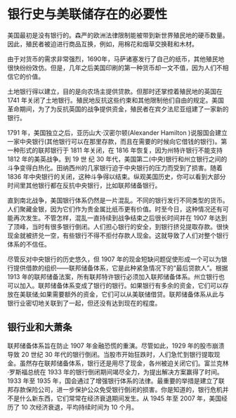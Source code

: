 # 银行史与美联储存在的必要性

美国最初是没有银行的。森严的欧洲法律限制能被带到新世界殖民地的硬币数量。因此，殖民者被迫进行商品互换，例如，用棉花和烟草交换鞋和木材。

由于对货币的需求非常强烈，1690年，马萨诸塞发行了自己的纸币，其他殖民地很快纷纷效仿。但是，几年之后美国印刷的第一种货币却一文不值，因为人们不相信它的价值。

土地银行得以建立，目的是向农场主提供贷款。但那时还掌控着殖民地的英国在 1741 年关闭了土地银行。殖民地反抗这些约束和其他限制他们自由的规定。美国革命期间，为了为反抗英国的战争提供资金，殖民者在宾夕法尼亚组建了一家新的银行。

1791 年，美国独立之后，亚历山大·汉密尔顿(Alexander Hamilton )说服国会建立一家中央银行(其他银行可以在那里存款，而且在需要的时候向它借钱的银行)。第一种形式的联邦银行于 1811 年关闭，在 1816 年恢复，因为州特许银行不能支持 1812 年的美英战争。到 19 世 纪 30 年代，美国第二(中央)银行和州立银行之间的斗争变得白热化。田纳西州的几家银行迫于中央银行的压力而受到了损害。随着 1836 年中央银行的关闭，这种斗争得以结束。纵观美国历史，你可以看到大部分时间里其他银行都在反抗中央银行，比如联邦储备银行。

直到南北战争，美国银行体系仍然是一片混乱。不同的银行发行不同类型的货币。人们聚藏金银，因为它们作为贵金属比纸币更有价值。时至今日，这种情况还有可能再次发生。不管怎样，混乱一直持续到战争结束之后很长时间并在 1907 年达到了顶峰，当时有很多银行倒闭。人们担心银行的安全，到银行挤兑提取存款。很快现金就被挤兑一空，有些银行不得不拒付存款人现金。这就导致了人们对整个银行体系的不信任。

尽管反对中央银行的历史悠久，但 1907 年的现金短缺问题促使形成一个可以为银行提供借款的组织——联邦储备体系，它是此种紧急情况下的“最后贷款人”。根据 1913 年的联邦储备法案，所有联邦特许银行必须加入联邦储备体系。州立银行也可以加入。联邦储备体系变成了银行的银行。如果银行有多余的资金，它们可以存放在美联储;如果需要额外的资金，它们可以从美联储借贷。联邦储备体系从此与银行业密切地关联到了一起，但还没有达到现在的程度。

## 银行业和大萧条

联邦储备体系旨在防止 1907 年金融恐慌的重演。尽管如此，1929 年的股市崩溃导致 20 世纪 30 年代的银行倒闭。当股市开始狂跌时，人们急忙到银行提取现金。虽然存在联邦储备体系，银行还是用尽了现金，各州被迫关闭它们。富兰克林·罗斯福总统在 1933 年的银行倒闭期间竭尽全力，为提出解决方案赢得了时间。1933 年至 1935 年，国会通过了增强银行体系的法律。最重要的举措是建立了联邦存款保险公司，进一步保护公众免受银行倒闭的损害。你是知道的，银行危机并不是什么新东西，它们常常在经济衰退期间发生。从 1945 年至 2007 年，美国经历了 10 次经济衰退，平均持续时间为 10 个月。
